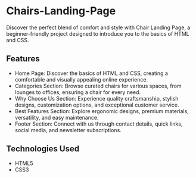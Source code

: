 # Chairs-Landing-Page
Discover the perfect blend of comfort and style with Chair Landing Page, a beginner-friendly project designed to introduce you to the basics of HTML and CSS.

## Features
- Home Page: Discover the basics of HTML and CSS, creating a comfortable and visually appealing online experience.
- Categories Section: Browse curated chairs for various spaces, from lounges to offices, ensuring a chair for every need.
- Why Choose Us Section: Experience quality craftsmanship, stylish designs, customization options, and exceptional customer service.
- Best Features Section: Explore ergonomic designs, premium materials, versatility, and easy maintenance.
- Footer Section: Connect with us through contact details, quick links, social media, and newsletter subscriptions.

## Technologies Used
- HTML5
- CSS3
